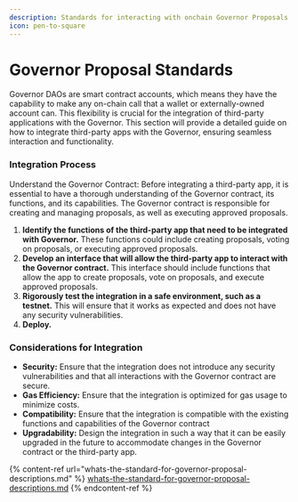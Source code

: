 ```yaml
---
description: Standards for interacting with onchain Governor Proposals
icon: pen-to-square
---
```


# Governor Proposal Standards

Governor DAOs are smart contract accounts, which means they have the capability to make any on-chain call that a wallet or externally-owned account can. This flexibility is crucial for the integration of third-party applications with the Governor. This section will provide a detailed guide on how to integrate third-party apps with the Governor, ensuring seamless interaction and functionality.

### Integration Process&#x20;

Understand the Governor Contract: Before integrating a third-party app, it is essential to have a thorough understanding of the Governor contract, its functions, and its capabilities. The Governor contract is responsible for creating and managing proposals, as well as executing approved proposals.

1. **Identify the functions of the third-party app that need to be integrated with Governor.** These functions could include creating proposals, voting on proposals, or executing approved proposals.
2. **Develop an interface that will allow the third-party app to interact with the Governor contract.** This interface should include functions that allow the app to create proposals, vote on proposals, and execute approved proposals.
3. **Rigorously test the integration in a safe environment, such as a testnet.** This will ensure that it works as expected and does not have any security vulnerabilities.
4. **Deploy.**

### Considerations for Integration&#x20;

* **Security:** Ensure that the integration does not introduce any security vulnerabilities and that all interactions with the Governor contract are secure.
* **Gas Efficiency:** Ensure that the integration is optimized for gas usage to minimize costs.
* **Compatibility:** Ensure that the integration is compatible with the existing functions and capabilities of the Governor contract
* **Upgradability:** Design the integration in such a way that it can be easily upgraded in the future to accommodate changes in the Governor contract or the third-party app.

{% content-ref url="whats-the-standard-for-governor-proposal-descriptions.md" %}
[whats-the-standard-for-governor-proposal-descriptions.md](whats-the-standard-for-governor-proposal-descriptions.md)
{% endcontent-ref %}
